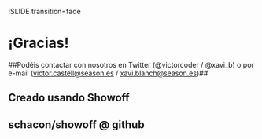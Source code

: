 !SLIDE transition=fade

# ¡Gracias!

##Podéis contactar con nosotros en Twitter (@victorcoder / @xavi_b) o por e-mail (victor.castell@season.es / xavi.blanch@season.es)##

## Creado usando Showoff
## schacon/showoff @ github